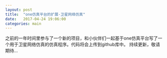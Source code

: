 ```yaml
---
layout: post
title:  "one仿真平台的扩展-卫星网络仿真"
date:   2017-04-24 19:06:00
categories: main
---
```


之前的一年时间里参与了一个新的项目，和小伙伴们一起基于one仿真平台写了一个用于卫星网络仿真的仿真程序。代码将会上传到github库中。
持续更新，敬请期待...


